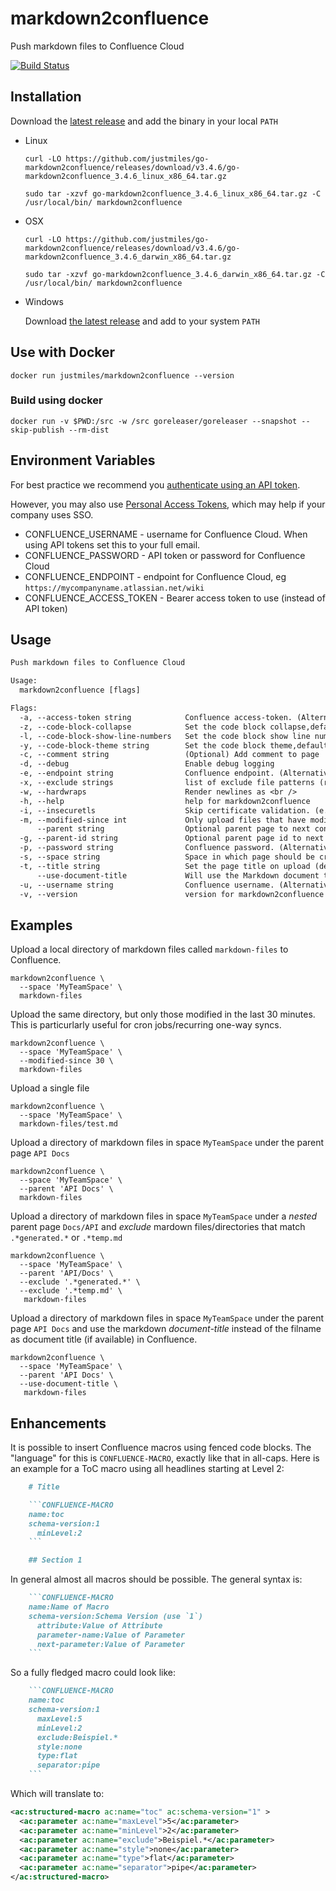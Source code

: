 # markdown2confluence

Push markdown files to Confluence Cloud

[![Build Status](https://drone.justmiles.io/api/badges/justmiles/go-markdown2confluence/status.svg)](https://drone.justmiles.io/justmiles/go-markdown2confluence)

## Installation

Download the [latest
release](https://github.com/justmiles/go-markdown2confluence/releases)
and add the binary in your local `PATH`

- Linux

  ```shell
  curl -LO https://github.com/justmiles/go-markdown2confluence/releases/download/v3.4.6/go-markdown2confluence_3.4.6_linux_x86_64.tar.gz

  sudo tar -xzvf go-markdown2confluence_3.4.6_linux_x86_64.tar.gz -C /usr/local/bin/ markdown2confluence
  ```

- OSX

  ```shell
  curl -LO https://github.com/justmiles/go-markdown2confluence/releases/download/v3.4.6/go-markdown2confluence_3.4.6_darwin_x86_64.tar.gz

  sudo tar -xzvf go-markdown2confluence_3.4.6_darwin_x86_64.tar.gz -C /usr/local/bin/ markdown2confluence
  ```

- Windows

  Download [the latest release](https://github.com/justmiles/go-markdown2confluence/releases/download/v3.4.6/go-markdown2confluence_3.4.6_windows_x86_64.tar.gz) and add to your system `PATH`

## Use with Docker

```shell
docker run justmiles/markdown2confluence --version
```

### Build using docker

```shell
docker run -v $PWD:/src -w /src goreleaser/goreleaser --snapshot --skip-publish --rm-dist
```

## Environment Variables

For best practice we recommend you [authenticate using an API token](https://id.atlassian.com/manage/api-tokens).

However, you may also use [Personal Access Tokens](https://confluence.atlassian.com/enterprise/using-personal-access-tokens-1026032365.html),
which may help if your company uses SSO.

- CONFLUENCE_USERNAME - username for Confluence Cloud. When using API tokens set this to your full email.
- CONFLUENCE_PASSWORD - API token or password for Confluence Cloud
- CONFLUENCE_ENDPOINT - endpoint for Confluence Cloud, eg `https://mycompanyname.atlassian.net/wiki`
- CONFLUENCE_ACCESS_TOKEN - Bearer access token to use (instead of API token)

## Usage

```txt
Push markdown files to Confluence Cloud

Usage:
  markdown2confluence [flags]

Flags:
  -a, --access-token string            Confluence access-token. (Alternatively set CONFLUENCE_ACCESS_TOKEN environment variable)
  -z, --code-block-collapse            Set the code block collapse,default 'false'
  -l, --code-block-show-line-numbers   Set the code block show line numbers,default 'true' (default true)
  -y, --code-block-theme string        Set the code block theme,default 'RDark' (default "RDark")
  -c, --comment string                 (Optional) Add comment to page
  -d, --debug                          Enable debug logging
  -e, --endpoint string                Confluence endpoint. (Alternatively set CONFLUENCE_ENDPOINT environment variable) (default "https://mydomain.atlassian.net/wiki")
  -x, --exclude strings                list of exclude file patterns (regex) for that will be applied on markdown file paths
  -w, --hardwraps                      Render newlines as <br />
  -h, --help                           help for markdown2confluence
  -i, --insecuretls                    Skip certificate validation. (e.g. for self-signed certificates)
  -m, --modified-since int             Only upload files that have modifed in the past n minutes
      --parent string                  Optional parent page to next content under
  -g, --parent-id string               Optional parent page id to next content under
  -p, --password string                Confluence password. (Alternatively set CONFLUENCE_PASSWORD environment variable)
  -s, --space string                   Space in which page should be created
  -t, --title string                   Set the page title on upload (defaults to filename without extension)
      --use-document-title             Will use the Markdown document title (# Title) if available
  -u, --username string                Confluence username. (Alternatively set CONFLUENCE_USERNAME environment variable)
  -v, --version                        version for markdown2confluence

```

## Examples

Upload a local directory of markdown files called `markdown-files` to Confluence.

```shell
markdown2confluence \
  --space 'MyTeamSpace' \
  markdown-files
```

Upload the same directory, but only those modified in the last 30 minutes. This is particurlarly useful for cron jobs/recurring one-way syncs.

```shell
markdown2confluence \
  --space 'MyTeamSpace' \
  --modified-since 30 \
  markdown-files
```

Upload a single file

```shell
markdown2confluence \
  --space 'MyTeamSpace' \
  markdown-files/test.md
```

Upload a directory of markdown files in space `MyTeamSpace` under the parent page `API Docs`

```shell
markdown2confluence \
  --space 'MyTeamSpace' \
  --parent 'API Docs' \
  markdown-files
```

Upload a directory of markdown files in space `MyTeamSpace` under a _nested_ parent page `Docs/API` and _exclude_ mardown files/directories that match `.*generated.*` or `.*temp.md`

```shell
markdown2confluence \
  --space 'MyTeamSpace' \
  --parent 'API/Docs' \
  --exclude '.*generated.*' \
  --exclude '.*temp.md' \
   markdown-files
```

Upload a directory of markdown files in space `MyTeamSpace` under the parent page `API Docs` and use the markdown _document-title_ instead of the filname as document title (if available) in Confluence.

```shell
markdown2confluence \
  --space 'MyTeamSpace' \
  --parent 'API Docs' \
  --use-document-title \
   markdown-files
```

## Enhancements

It is possible to insert Confluence macros using fenced code blocks.
The "language" for this is `CONFLUENCE-MACRO`, exactly like that in all-caps.
Here is an example for a ToC macro using all headlines starting at Level 2:

````markdown
    # Title

    ```CONFLUENCE-MACRO
    name:toc
    schema-version:1
      minLevel:2
    ```

    ## Section 1
````

In general almost all macros should be possible.
The general syntax is:

````markdown
    ```CONFLUENCE-MACRO
    name:Name of Macro
    schema-version:Schema Version (use `1`)
      attribute:Value of Attribute
      parameter-name:Value of Parameter
      next-parameter:Value of Parameter
    ```
````

So a fully fledged macro could look like:

````markdown
    ```CONFLUENCE-MACRO
    name:toc
    schema-version:1
      maxLevel:5
      minLevel:2
      exclude:Beispiel.*
      style:none
      type:flat
      separator:pipe
    ```
````

Which will translate to:

```XML
<ac:structured-macro ac:name="toc" ac:schema-version="1" >
  <ac:parameter ac:name="maxLevel">5</ac:parameter>
  <ac:parameter ac:name="minLevel">2</ac:parameter>
  <ac:parameter ac:name="exclude">Beispiel.*</ac:parameter>
  <ac:parameter ac:name="style">none</ac:parameter>
  <ac:parameter ac:name="type">flat</ac:parameter>
  <ac:parameter ac:name="separator">pipe</ac:parameter>
</ac:structured-macro>
```
